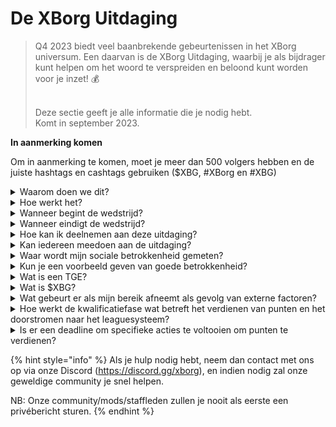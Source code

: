 # De XBorg Uitdaging

> Q4 2023 biedt veel baanbrekende gebeurtenissen in het XBorg universum. Een daarvan is de XBorg Uitdaging, waarbij je als bijdrager kunt helpen om het woord te verspreiden en beloond kunt worden voor je inzet! 💰
>
> \
> Deze sectie geeft je alle informatie die je nodig hebt. \
> Komt in september 2023.



**In aanmerking komen**

Om in aanmerking te komen, moet je meer dan 500 volgers hebben en de juiste hashtags en cashtags gebruiken ($XBG, #XBorg en #XBG)

<details>

<summary>Waarom doen we dit?</summary>

Ons doel is om bekendheid te creëren voor XBorg en tegelijkertijd onze fantastische community, producten en token te laten zien. Het organiseren van een wedstrijd is onze gekozen methode om een plezierige en samenwerkende ervaring te bevorderen.

</details>

<details>

<summary>Hoe werkt het?</summary>

Doe uitgebreid mee terwijl je je houdt aan de [regels](rules-test.md) en de beste praktijken volgt (link naar beste praktijken). Je zult punten verzamelen op basis van de impact van je betrokkenheid, en hoe vaardiger je dit bereikt, hoe groter de beloningen die zowel jij als je league kunnen behalen.

</details>

<details>

<summary>Wanneer begint de wedstrijd?</summary>

De wedstrijd is gepland om te beginnen op 1 september of 30 september 2023, afhankelijk van onze voortgang.

</details>

<details>

<summary>Wanneer eindigt de wedstrijd?</summary>

De wedstrijd eindigt twee weken na het Token Generation Event ([TGE](./#what-is-a-tge)), de specifieke datum hiervan wordt op een later tijdstip gecommuniceerd.

</details>

<details>

<summary>Hoe kan ik deelnemen aan deze uitdaging?</summary>

Als je voldoet aan de eis van meer dan 500 Twitter-volgers, worden punten toegekend op basis van je dagelijkse XBorg Influencers Engagement Rank op LunarCrush. Vergeet niet om #XBorg, $XBG of #XBG op te nemen in je tweets voor nauwkeurige herkenning.

</details>

<details>

<summary>Kan iedereen meedoen aan de uitdaging?</summary>

De uitdaging staat open voor iedereen, maar je punten worden alleen geteld als je minimaal 500 Twitter-volgers hebt.

</details>

<details>

<summary>Waar wordt mijn sociale betrokkenheid gemeten?</summary>

LunarCrush haalt gegevens rechtstreeks op van Twitter, waardoor we deze informatie kunnen extraheren en analyseren. Daarom richten we ons uitsluitend op het meten van je betrokkenheid op Twitter. Houd er rekening mee dat betrokkenheid op andere sociale platforms niet in overweging wordt genomen. Voor meer inzichten, bezoek [https://lunarcrush.com/faq.](https://lunarcrush.com/faq.)

</details>

<details>

<summary>Kun je een voorbeeld geven van goede betrokkenheid?</summary>

Effectieve betrokkenheid houdt in dat je boeiende inhoud creëert met behulp van hashtags, cashtags en emoji's. Voor verdere begeleiding kun je onze uitgebreide beste praktijken gids raadplegen: {LINK}

</details>

<details>

<summary>Wat is een TGE?</summary>

TGE staat voor "Token Generation Event", een term die voornamelijk wordt gebruikt in de blockchain- en cryptocurrency-sector.

**Wat gebeurt er tijdens een TGE?**

Een TGE omvat de creatie en distributie van een nieuwe cryptocurrency of token aan vroege deelnemers, meestal om fondsen te werven voor een nieuw project. Dit proces houdt in dat het uitgevende bedrijf of de organisatie een vast aantal tokens toewijst aan de eerste supporters of investeerders.

**Hoe verschilt een TGE van een ICO?**

Hoewel zowel TGE's als ICO's (Initial Coin Offerings) methoden zijn om geld in te zamelen met behulp van tokens, worden de termen soms door elkaar gebruikt. Insiders in de branche geven echter vaak de voorkeur aan "TGE" omdat het de generatie en distributie van tokens benadrukt, in plaats van het "aanbieden" of verkopen ervan.

</details>

<details>

<summary>Wat is $XBG?</summary>

[$XBG](../../06-or-token/xbg.md) is een digitale token gekoppeld aan het XBorg-project.

</details>

<details>

<summary>Wat gebeurt er als mijn bereik afneemt als gevolg van externe factoren?</summary>

Als je je betrokkenheid niet behoudt of vergroot, zal je influencer-rang dalen, wat resulteert in minder dagelijkse punten. De punten die je al hebt verdiend, gaan echter niet verloren.

</details>

<details>

<summary>Hoe werkt de kwalificatiefase wat betreft het verdienen van punten en het doorstromen naar het leaguesysteem?</summary>

Tijdens de kwalificatiefasen verzamelen deelnemers dagelijks punten en stijgen ze op de ranglijst. We behouden een definitieve ranglijst-snapshot van zowel Kwalificatiefase 1 als Kwalificatiefase 2. Op basis hiervan, afhankelijk van het totale aantal deelnemers en het succes van collectieve doelstellingen, worden er plaatsen beschikbaar gesteld in verschillende Leagues. De best presterende deelnemers van elke kwalificatiefase ontvangen vervolgens uitnodigingen om zich aan te sluiten bij de meest geschikte league op basis van hun vaardigheidsniveau.

Via deze leagues begint het inaugurele seizoen, met beloningen die te verleidelijk zijn om te negeren. Dit markeert het ware begin van het spel. Naast de aanzienlijke beloningen zou kwalificatie een belangrijk doel moeten zijn voor velen gedurende de kwalificatiefasen.

</details>

<details>

<summary>Is er een deadline om specifieke acties te voltooien om punten te verdienen?</summary>

Ja, er zijn deadlines voor het verdienen van punten op basis van de fasen van het spel. Er zijn twee kwalificatiefasen, gevolgd door de lancering van de [leagues](scoring-test/leagues-test.md). Tijdens elke fase hebben deelnemers tot het einde de tijd om de maximale punten te verzamelen en hun positie op het [leaderboard](scoring-test/leaderboard-test.md) veilig te stellen. Zodra de leagues zijn gelanceerd, werkt het spel op seizoensbasis.

Bovendien worden punten dagelijks verdiend en wordt de data elke avond voor middernacht (UTC) uit de [LunarCrush](scoring-test/lunarcrush-test.md) API gehaald om de punten te berekenen. Vanwege technische beperkingen kan het tot 48 uur duren voordat sommige gegevens worden weergegeven op het [leaderboard](scoring-test/leaderboard-test.md).

</details>

{% hint style="info" %}
Als je hulp nodig hebt, neem dan contact met ons op via onze Discord (https://discord.gg/xborg), en indien nodig zal onze geweldige community je snel helpen.

NB: Onze community/mods/staffleden zullen je nooit als eerste een privébericht sturen.
{% endhint %}